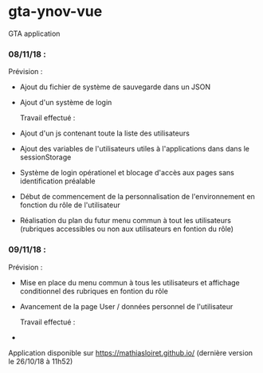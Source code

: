 # gta-ynov-vue
GTA application

### 08/11/18 : 

  Prévision :
- Ajout du fichier de système de sauvegarde dans un JSON
- Ajout d'un système de login 

  Travail effectué :
- Ajout d'un js contenant toute la liste des utilisateurs
- Ajout des variables de l'utilisateurs utiles à l'applications dans dans le sessionStorage
- Système de login opérationel et blocage d'accès aux pages sans identification préalable
- Début de commencement de la personnalisation de l'environnement en fonction du rôle de l'utilisateur
- Réalisation du plan du futur menu commun à tout les utilisateurs (rubriques accessibles ou non aux utilisateurs en fontion du rôle)

### 09/11/18 : 

  Prévision :
- Mise en place du menu commun à tous les utilisateurs et affichage conditionnel des rubriques en fontion du rôle
- Avancement de la page User / données personnel de l'utilisateur

  Travail effectué :
- 

Application disponible sur  https://mathiasloiret.github.io/ (dernière version le 26/10/18 à 11h52)
